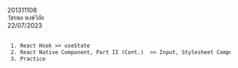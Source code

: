 
201311108
<br>
วัชรพล พงษ์วิลัย
<br>
22/07/2023
<br>
<br>
```txt
 1. React Hook >> useState
 2. React Native Component, Part II (Cont.)  >> Input, Stylesheet Components, Flexbox
 3. Practice
```
